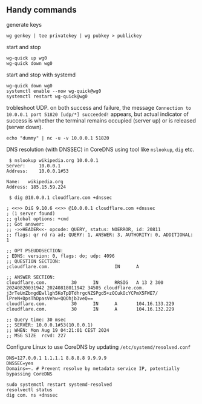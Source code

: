 ## Handy commands

generate keys
```shell
wg genkey | tee privatekey | wg pubkey > publickey
```

start and stop
```shell
wg-quick up wg0
wg-quick down wg0
```

start and stop with systemd
```shell
wg-quick down wg0
systemctl enable --now wg-quick@wg0
systemctl restart wg-quick@wg0
```

trobleshoot UDP. on both success and failure, the message `Connection to 10.0.0.1 port 51820 [udp/*] succeeded!` appears, but actual indicator of success is whether the terminal remains occupied (server up) or is released (server down).
```shell
echo "dummy" | nc -u -v 10.0.0.1 51820
```

DNS resolution (with DNSSEC) in CoreDNS using tool like `nslookup`, `dig` etc.

```shell
 $ nslookup wikipedia.org 10.0.0.1
Server:		10.0.0.1
Address:	10.0.0.1#53

Name:	wikipedia.org
Address: 185.15.59.224

 $ dig @10.0.0.1 cloudflare.com +dnssec

; <<>> DiG 9.10.6 <<>> @10.0.0.1 cloudflare.com +dnssec
; (1 server found)
;; global options: +cmd
;; Got answer:
;; ->>HEADER<<- opcode: QUERY, status: NOERROR, id: 20811
;; flags: qr rd ra ad; QUERY: 1, ANSWER: 3, AUTHORITY: 0, ADDITIONAL: 1

;; OPT PSEUDOSECTION:
; EDNS: version: 0, flags: do; udp: 4096
;; QUESTION SECTION:
;cloudflare.com.                        IN      A

;; ANSWER SECTION:
cloudflare.com.         30      IN      RRSIG   A 13 2 300 20240820031942 20240818011942 34505 cloudflare.com. j3rTeUmZbngdEwllgh5KoTpDTdhrgcNZSPgd5+zOCukOcYCPmX5FWE7/ lPreN+DpsThDpasVehw+QQOhjb3veQ==
cloudflare.com.         30      IN      A       104.16.133.229
cloudflare.com.         30      IN      A       104.16.132.229

;; Query time: 30 msec
;; SERVER: 10.0.0.1#53(10.0.0.1)
;; WHEN: Mon Aug 19 04:21:01 CEST 2024
;; MSG SIZE  rcvd: 227
```

Configure Linux to use CoreDNS by updating `/etc/systemd/resolved.conf`

```shell
DNS=127.0.0.1 1.1.1.1 8.8.8.8 9.9.9.9
DNSSEC=yes
Domains=~. # Prevent resolve by metadata service IP, potentially bypassing CoreDNS
```

```shell
sudo systemctl restart systemd-resolved
resolvectl status
dig com. ns +dnssec
```